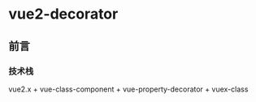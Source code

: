 # vue2-decorator

## 前言

### 技术栈

vue2.x + vue-class-component + vue-property-decorator + vuex-class
